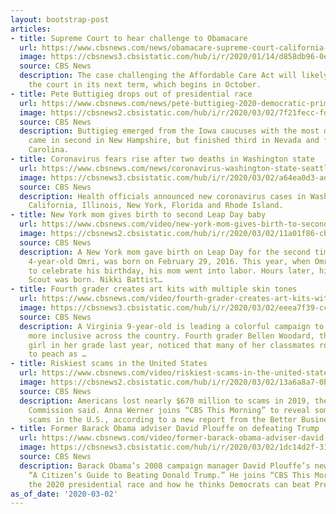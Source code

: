 ```yaml
---
layout: bootstrap-post
articles:
- title: Supreme Court to hear challenge to Obamacare
  url: https://www.cbsnews.com/news/obamacare-supreme-court-california-house-of-representatives-texas/
  image: https://cbsnews3.cbsistatic.com/hub/i/r/2020/01/14/d858db96-0eb6-4378-a7be-d6f2d31d6b67/thumbnail/1200x630g2/2a3a2045abf0a9474c44e27654e0780d/gettyimages-1189039467.jpg
  source: CBS News
  description: The case challenging the Affordable Care Act will likely be heard by
    the court in its next term, which begins in October.
- title: Pete Buttigieg drops out of presidential race
  url: https://www.cbsnews.com/news/pete-buttigieg-2020-democratic-primary-presidential-drop-out/
  image: https://cbsnews2.cbsistatic.com/hub/i/r/2020/03/02/7f21fecc-fd95-47e3-bd3d-869f2e32e0fa/thumbnail/1200x630/b83c225ff5c3a249e0a68d5c1da6c587/gettyimages-1209777356.jpg
  source: CBS News
  description: Buttigieg emerged from the Iowa caucuses with the most delegates and
    came in second in New Hampshire, but finished third in Nevada and fourth in South
    Carolina.
- title: Coronavirus fears rise after two deaths in Washington state
  url: https://www.cbsnews.com/news/coronavirus-washington-state-seattle-death-nursing-home-fears-rise/
  image: https://cbsnews3.cbsistatic.com/hub/i/r/2020/03/02/a64ea0d3-ad5f-43bb-a90b-e005c2fab05d/thumbnail/1200x630/1003cadc18905f6935c40587b37a0b81/coronavirus-washington.jpg
  source: CBS News
  description: Health officials announced new coronavirus cases in Washington, Oregon,
    California, Illinois, New York, Florida and Rhode Island.
- title: New York mom gives birth to second Leap Day baby
  url: https://www.cbsnews.com/video/new-york-mom-gives-birth-to-second-leap-day-baby/
  image: https://cbsnews2.cbsistatic.com/hub/i/r/2020/03/02/11a01f86-cb28-40f2-ac84-5a77f1d6267b/thumbnail/1200x630/09dfeb621a5f48408dc06a26b6f5beb0/0302-ctm-leapbabies-battiste-2039451-640x360.jpg
  source: CBS News
  description: A New York mom gave birth on Leap Day for the second time. Her son,
    4-year-old Omri, was born on February 29, 2016. This year, when Omri was all set
    to celebrate his birthday, his mom went into labor. Hours later, his baby sister
    Scout was born. Nikki Battist…
- title: Fourth grader creates art kits with multiple skin tones
  url: https://www.cbsnews.com/video/fourth-grader-creates-art-kits-with-multiple-skin-tones/
  image: https://cbsnews3.cbsistatic.com/hub/i/r/2020/03/02/eeea7f39-cc09-46c2-9601-288df1f5a751/thumbnail/1200x630/f5c130de9af40809037def800a1e9e47/0302-ctm-morethanpeach-olier-2039439-640x360.jpg
  source: CBS News
  description: A Virginia 9-year-old is leading a colorful campaign to make classrooms
    more inclusive across the country. Fourth grader Bellen Woodard, the only African-American
    girl in her grade last year, noticed that many of her classmates routinely referred
    to peach as …
- title: Riskiest scams in the United States
  url: https://www.cbsnews.com/video/riskiest-scams-in-the-united-states/
  image: https://cbsnews2.cbsistatic.com/hub/i/r/2020/03/02/13a6a8a7-0bbe-423f-8c1d-5f493cded2df/thumbnail/1200x630/db3cb80447a4594a51a8a3b3738584c8/0302-ctm-wernerbbbscam-werner-2039427-640x360.jpg
  source: CBS News
  description: Americans lost nearly $670 million to scams in 2019, the Federal Trade
    Commission said. Anna Werner joins “CBS This Morning” to reveal some of the riskiest
    scams in the U.S., according to a new report from the Better Business Bureau.
- title: Former Barack Obama adviser David Plouffe on defeating Trump
  url: https://www.cbsnews.com/video/former-barack-obama-adviser-david-plouffe-on-defeating-trump/
  image: https://cbsnews3.cbsistatic.com/hub/i/r/2020/03/02/1dc14d2f-317f-4e29-9531-742c89aebb6b/thumbnail/1200x630/a672d2d291964e8cd2e36668c73fa9d1/0302-ctm-plouffesupertuesday-2039418-640x360.jpg
  source: CBS News
  description: Barack Obama’s 2008 campaign manager David Plouffe’s new book is called
    “A Citizen’s Guide to Beating Donald Trump.” He joins “CBS This Morning” to discuss
    the 2020 presidential race and how he thinks Democrats can beat President Trump.
as_of_date: '2020-03-02'
---
```


